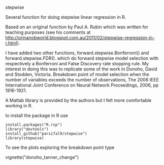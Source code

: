stepwise

Several function for doing stepwise linear regression in R.

Based on an original function by  Paul A. Rubin which was written for teaching purposes 
(see his comments at http://orinanobworld.blogspot.com.au/2011/02/stepwise-regression-in-r.html).

I have added two other functions, forward.stepwise.Bonferroni() and forward.stepwise.FDR().
which do forward stepwise model selection with respectively a Bonferroni and False Discovery rate stopping rule.
My interest in doing this was to replicate some of the work in 
Donoho, David and Stodden, Victoria. Breakdown point of model selection when the number of variables exceeds the number of observations,
The 2006 IEEE International Joint Conference on Neural Network Proceedings, 2006, pp 1916-1921.

A Matlab library is provided by the authors but I felt more comfortable working in R.

to install the package in R use

````
install.packages("R.rsp")
library("devtools")
install_github("parsifal9/stepwise")
library(stepwise)
````

To see the plots exploring the breakdown point type

vignette("donoho_tanner_change")


